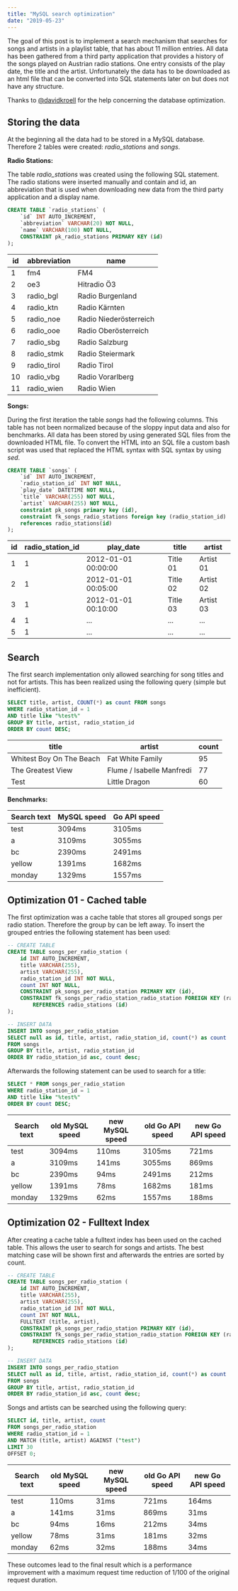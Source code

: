 ```yaml
---
title: "MySQL search optimization"
date: "2019-05-23"
---
```


The goal of this post is to implement a search mechanism that searches for songs and artists in a playlist table,
that has about 11 million entries. All data has been gathered from a third party application that provides a history
of the songs played on Austrian radio stations. One entry consists of the play date, the title and the artist.
Unfortunately the data has to be downloaded as an html file that can be converted into SQL statements later on but
does not have any structure.

Thanks to [@davidkroell](https://github.com/davidkroell) for the help concerning the database optimization.

## Storing the data

At the beginning all the data had to be stored in a MySQL database. Therefore 2 tables were created: *radio_stations* and *songs*.

**Radio Stations:**

The table *radio_stations* was created using the following SQL statement. The radio stations were inserted manually
and contain and id, an abbreviation that is used when downloading new data from the third party application and a display name.

```sql
CREATE TABLE `radio_stations` (
    `id` INT AUTO_INCREMENT,
    `abbreviation` VARCHAR(20) NOT NULL,
    `name` VARCHAR(100) NOT NULL,
    CONSTRAINT pk_radio_stations PRIMARY KEY (id)
);
```

| id   | abbreviation | name                   |
| ---- | ------------ | ---------------------- |
| 1    | fm4          | FM4                    |
| 2    | oe3          | Hitradio Ö3            |
| 3    | radio_bgl    | Radio Burgenland       |
| 4    | radio_ktn    | Radio Kärnten          |
| 5    | radio_noe    | Radio Niederösterreich |
| 6    | radio_ooe    | Radio Oberösterreich   |
| 7    | radio_sbg    | Radio Salzburg         |
| 8    | radio_stmk   | Radio Steiermark       |
| 9    | radio_tirol  | Radio Tirol            |
| 10   | radio_vbg    | Radio Vorarlberg       |
| 11   | radio_wien   | Radio Wien             |

**Songs:**

During the first iteration the table *songs* had the following columns. This table has not been normalized
because of the sloppy input data and also for benchmarks. All data has been stored by using generated SQL
files from the downloaded HTML file. To convert the HTML into an SQL file a custom bash script was used that
replaced the HTML syntax with SQL syntax by using *sed*.

```sql
CREATE TABLE `songs` (
    `id` INT AUTO_INCREMENT,
    `radio_station_id` INT NOT NULL,
    `play_date` DATETIME NOT NULL,
    `title` VARCHAR(255) NOT NULL,
    `artist` VARCHAR(255) NOT NULL,
    constraint pk_songs primary key (id),
    constraint fk_songs_radio_stations foreign key (radio_station_id)
    references radio_stations(id)
);
```

| id   | radio_station_id | play_date           | title    | artist    |
| ---- | ---------------- | ------------------- | -------- | --------- |
| 1    | 1                | 2012-01-01 00:00:00 | Title 01 | Artist 01 |
| 2    | 1                | 2012-01-01 00:05:00 | Title 02 | Artist 02 |
| 3    | 1                | 2012-01-01 00:10:00 | Title 03 | Artist 03 |
| 4    | 1                | ...                 | ...      | ...       |
| 5    | 1                | ...                 | ...      | ...       |

## Search

The first search implementation only allowed searching for song titles and not for artists.
This has been realized using the following query (simple but inefficient).

```sql
SELECT title, artist, COUNT(*) as count FROM songs
WHERE radio_station_id = 1
AND title like "%test%"
GROUP BY title, artist, radio_station_id
ORDER BY count DESC;
```

| title                    | artist                    | count |
| ------------------------ | ------------------------- | ----- |
| Whitest Boy On The Beach | Fat White Family          | 95    |
| The Greatest View        | Flume / Isabelle Manfredi | 77    |
| Test                     | Little Dragon             | 60    |

**Benchmarks:**

| Search text | MySQL speed | Go API speed |
| ----------- | ----------- | ------------ |
| test        | 3094ms      | 3105ms       |
| a           | 3109ms      | 3055ms       |
| bc          | 2390ms      | 2491ms       |
| yellow      | 1391ms      | 1682ms       |
| monday      | 1329ms      | 1557ms       |

## Optimization 01 - Cached table

The first optimization was a cache table that stores all grouped songs per radio station. Therefore the
group by can be left away. To insert the grouped entries the following statement has been used:

```sql
-- CREATE TABLE
CREATE TABLE songs_per_radio_station (
    id INT AUTO_INCREMENT,
    title VARCHAR(255),
    artist VARCHAR(255),
    radio_station_id INT NOT NULL,
    count INT NOT NULL,
    CONSTRAINT pk_songs_per_radio_station PRIMARY KEY (id),
    CONSTRAINT fk_songs_per_radio_station_radio_station FOREIGN KEY (radio_station_id)
        REFERENCES radio_stations (id)
);

-- INSERT DATA
INSERT INTO songs_per_radio_station
SELECT null as id, title, artist, radio_station_id, count(*) as count
FROM songs
GROUP BY title, artist, radio_station_id
ORDER BY radio_station_id asc, count desc;
```

Afterwards the following statement can be used to search for a title:

```sql
SELECT * FROM songs_per_radio_station
WHERE radio_station_id = 1
AND title like "%test%"
ORDER BY count DESC;
```

| Search text | old MySQL speed | new MySQL speed | old Go API speed | new Go API speed |
| ----------- | --------------- | --------------- | ---------------- | ---------------- |
| test        | 3094ms          | 110ms           | 3105ms           | 721ms            |
| a           | 3109ms          | 141ms           | 3055ms           | 869ms            |
| bc          | 2390ms          | 94ms            | 2491ms           | 212ms            |
| yellow      | 1391ms          | 78ms            | 1682ms           | 181ms            |
| monday      | 1329ms          | 62ms            | 1557ms           | 188ms            |

## Optimization 02 - Fulltext Index

After creating a cache table a fulltext index has been used on the cached table. This allows
the user to search for songs and artists. The best matching case will be shown first and afterwards
the entries are sorted by count.

```sql
-- CREATE TABLE
CREATE TABLE songs_per_radio_station (
    id INT AUTO_INCREMENT,
    title VARCHAR(255),
    artist VARCHAR(255),
    radio_station_id INT NOT NULL,
    count INT NOT NULL,
    FULLTEXT (title, artist),
    CONSTRAINT pk_songs_per_radio_station PRIMARY KEY (id),
    CONSTRAINT fk_songs_per_radio_station_radio_station FOREIGN KEY (radio_station_id)
        REFERENCES radio_stations (id)
);

-- INSERT DATA
INSERT INTO songs_per_radio_station
SELECT null as id, title, artist, radio_station_id, count(*) as count
FROM songs
GROUP BY title, artist, radio_station_id
ORDER BY radio_station_id asc, count desc;
```

Songs and artists can be searched using the following query:

```sql
SELECT id, title, artist, count
FROM songs_per_radio_station
WHERE radio_station_id = 1
AND MATCH (title, artist) AGAINST ("test")
LIMIT 30
OFFSET 0;
```

| Search text | old MySQL speed | new MySQL speed | old Go API speed | new Go API speed |
| ----------- | --------------- | --------------- | ---------------- | ---------------- |
| test        | 110ms           | 31ms            | 721ms            | 164ms            |
| a           | 141ms           | 31ms            | 869ms            | 31ms             |
| bc          | 94ms            | 16ms            | 212ms            | 34ms             |
| yellow      | 78ms            | 31ms            | 181ms            | 32ms             |
| monday      | 62ms            | 32ms            | 188ms            | 34ms             |

These outcomes lead to the final result which is a performance improvement with a maximum request time
reduction of 1/100 of the original request duration.
